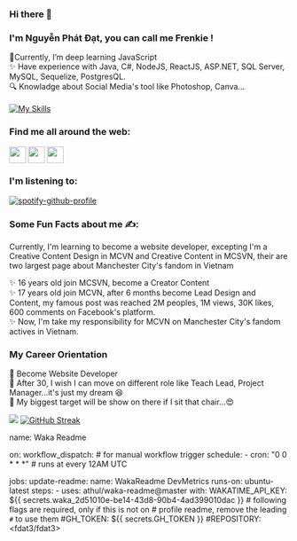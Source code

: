 ### Hi there 👋
### I'm Nguyễn Phát Đạt, you can call me Frenkie !

🌱Currently, I’m  deep learning JavaScript <br />
:sparkles: Have experience with Java, C#, NodeJS, ReactJS, ASP.NET, SQL Server, MySQL, Sequelize, PostgresQL. <br />
:mag: Knowladge about Social Media's tool like Photoshop, Canva...<br />
<br />
[![My Skills](https://skillicons.dev/icons?i=js,html,css,cs,java,nodejs,dotnet,github,git,ps,linux,postman,react,redux,vscode,mysql,express&theme=dark&perline=6)](https://skillicons.dev)

### Find me all around the web:

<p align="left">
 <a href="http://facebook.com/ng.phatdat.369" target="blank"><img align="center" src="http://i.imgur.com/P3YfQoD.png" title = "Facebook" alt="" height="30" /></a>
<a href="http://twitter.com/@npd21" target="blank"><img align="center" src="https://github.com/mishmanners/MishManners/blob/master/socials/twitter%20(2).png" title = "Twitter" alt="" height="30" /></a>
<a href="http://instagram.com/frenki3_" target="blank"><img align="center" src="https://github.com/mishmanners/MishManners/blob/master/socials/instagram.png" alt="" height="30" /></a>
</p>

### I'm listening to:
[![spotify-github-profile](https://spotify-github-profile.vercel.app/api/view?uid=21cnlwjzjstyyyytvjuykoqcy&cover_image=true&theme=novatorem&show_offline=false&background_color=121212&interchange=false&bar_color=53b14f&bar_color_cover=false)](https://github.com/kittinan/spotify-github-profile)

### Some Fun Facts about me ✍️:

Currently, I'm learning to become a website developer, excepting I'm a Creative Content Design in MCVN and Creative Content in MCSVN, their are two largest page about Manchester City's fandom in Vietnam 

✨ 16 years old join MCSVN, become a Creator Content <br />
✨ 17 years old join MCVN, after 6 months become Lead Design and Content, my famous post was reached 2M peoples, 1M views, 30K likes, 600 comments on Facebook's platform. <br />
✨ Now, I'm take my responsibility for MCVN on Manchester City's fandom actives in Vietnam. <br />

### My Career Orientation

:large_blue_diamond: Become Website Developer <br />
:large_blue_diamond: After 30, I wish I can move on different role like Teach Lead, Project Manager...it's just my dream :satisfied: <br />
:large_blue_diamond: My biggest target will be show on there if I sit that chair...:heart_eyes:

<!--
**fdat3/fdat3** is a ✨ _special_ ✨ repository because its `README.md` (this file) appears on your GitHub profile.

-->
![](http://github-profile-summary-cards.vercel.app/api/cards/profile-details?username=fdat3&theme=darcula)
[![GitHub Streak](https://streak-stats.demolab.com?user=fdat3&theme=dracula)](https://git.io/streak-stats)

name: Waka Readme

on:
  workflow_dispatch: # for manual workflow trigger
  schedule:
    - cron: "0 0 * * *" # runs at every 12AM UTC

jobs:
  update-readme:
    name: WakaReadme DevMetrics
    runs-on: ubuntu-latest
    steps:
      - uses: athul/waka-readme@master
        with:
          WAKATIME_API_KEY: ${{ secrets.waka_2d51010e-be14-43d8-90b4-4ad399010dac }}
          # following flags are required, only if this is not on
          # profile readme, remove the leading `#` to use them
          #GH_TOKEN: ${{ secrets.GH_TOKEN }}
          #REPOSITORY: <fdat3/fdat3>

